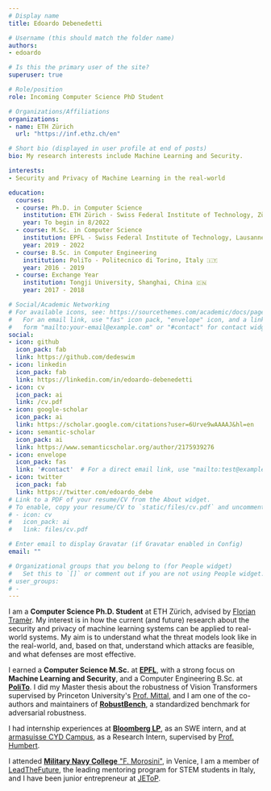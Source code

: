 ```yaml
---
# Display name
title: Edoardo Debenedetti

# Username (this should match the folder name)
authors:
- edoardo

# Is this the primary user of the site?
superuser: true

# Role/position
role: Incoming Computer Science PhD Student

# Organizations/Affiliations
organizations:
- name: ETH Zürich
  url: "https://inf.ethz.ch/en"

# Short bio (displayed in user profile at end of posts)
bio: My research interests include Machine Learning and Security.

interests:
- Security and Privacy of Machine Learning in the real-world

education:
  courses:
  - course: Ph.D. in Computer Science
    institution: ETH Zürich - Swiss Federal Institute of Technology, Zürich, Switzerland 🇨🇭
    year: To begin in 8/2022
  - course: M.Sc. in Computer Science
    institution: EPFL - Swiss Federal Institute of Technology, Lausanne, Switzerland 🇨🇭
    year: 2019 - 2022
  - course: B.Sc. in Computer Engineering
    institution: PoliTo - Politecnico di Torino, Italy 🇮🇹
    year: 2016 - 2019
  - course: Exchange Year
    institution: Tongji University, Shanghai, China 🇨🇳
    year: 2017 - 2018

# Social/Academic Networking
# For available icons, see: https://sourcethemes.com/academic/docs/page-builder/#icons
#   For an email link, use "fas" icon pack, "envelope" icon, and a link in the
#   form "mailto:your-email@example.com" or "#contact" for contact widget.
social:
- icon: github
  icon_pack: fab
  link: https://github.com/dedeswim
- icon: linkedin
  icon_pack: fab
  link: https://linkedin.com/in/edoardo-debenedetti
- icon: cv
  icon_pack: ai
  link: /cv.pdf
- icon: google-scholar
  icon_pack: ai
  link: https://scholar.google.com/citations?user=6Urve9wAAAAJ&hl=en
- icon: semantic-scholar
  icon_pack: ai
  link: https://www.semanticscholar.org/author/2175939276
- icon: envelope
  icon_pack: fas
  link: '#contact'  # For a direct email link, use "mailto:test@example.org".
- icon: twitter
  icon_pack: fab
  link: https://twitter.com/edoardo_debe
# Link to a PDF of your resume/CV from the About widget.
# To enable, copy your resume/CV to `static/files/cv.pdf` and uncomment the lines below.
# - icon: cv
#   icon_pack: ai
#   link: files/cv.pdf

# Enter email to display Gravatar (if Gravatar enabled in Config)
email: ""

# Organizational groups that you belong to (for People widget)
#   Set this to `[]` or comment out if you are not using People widget.
# user_groups:
# - 
---
```


I am a **Computer Science Ph.D. Student** at ETH Zürich, advised by [Florian Tramèr](https://floriantramer.com). My interest is in how the current (and future) research about the security and privacy of machine learning systems can be applied to real-world systems. My aim is to understand what the threat models look like in the real-world, and, based on that, understand which attacks are feasible, and what defenses are most effective.

I earned a **Computer Science M.Sc.** at [**EPFL**](https://epfl.ch/en), with a strong focus on **Machine Learning and Security**, and a Computer Engineering B.Sc. at [**PoliTo**](https://www.polito.it/). I did my Master thesis about the robustness of Vision Transformers supervised by Princeton University's [Prof. Mittal](http://www.princeton.edu/~pmittal/), and I am one of the co-authors and maintainers of **[RobustBench](https://robustbench.github.io)**, a standardized benchmark for adversarial robustness.

I had internship experiences at **[Bloomberg LP](https://www.bloomberg.com/)**, as an SWE intern, and at [armasuisse CYD Campus](https://www.ar.admin.ch/en/armasuisse-wissenschaft-und-technologie-w-t/cyber-defence_campus.html), as a Research Intern, supervised by [Prof. Humbert](https://www.mhumbert.com/).

I attended [**Military Navy College** "F. Morosini"](http://www.marina.difesa.it/EN/training_institute/morosini/Pagine/default.aspx), in Venice, I am a member of [LeadTheFuture](https://leadthefuture.tech), the leading mentoring program for STEM students in Italy, and I have been junior entrepreneur at [JEToP](https://jetop.com).
